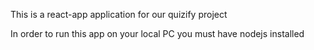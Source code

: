 This is a react-app application for our quizify project 

In order to run this app on your local PC you must have nodejs installed 
